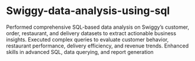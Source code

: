 # Swiggy-data-analysis-using-sql
Performed comprehensive SQL-based data analysis on Swiggy’s customer, order, restaurant, and delivery datasets to extract actionable business insights. Executed complex queries to evaluate customer behavior, restaurant performance, delivery efficiency, and revenue trends. Enhanced skills in advanced SQL, data querying, and report generation
